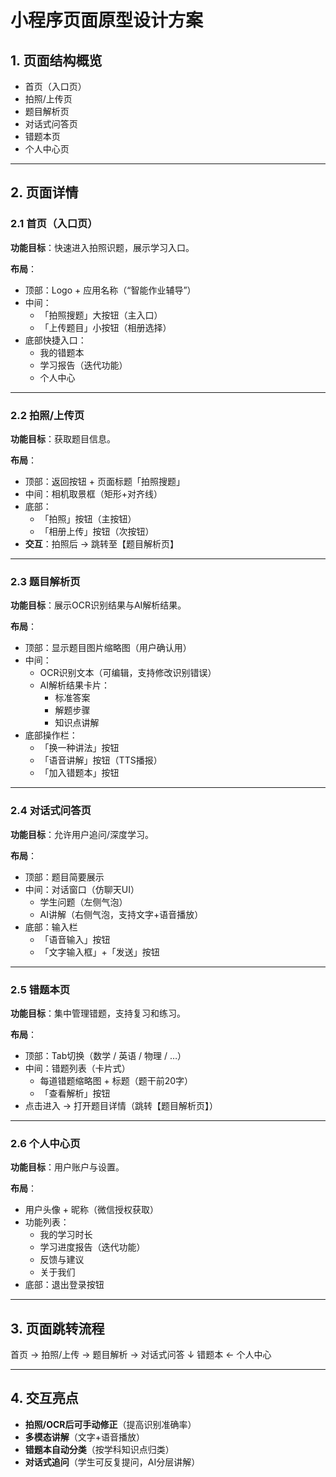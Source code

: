 # 小程序页面原型设计方案

## 1. 页面结构概览
- 首页（入口页）
- 拍照/上传页
- 题目解析页
- 对话式问答页
- 错题本页
- 个人中心页

---

## 2. 页面详情

### 2.1 首页（入口页）
**功能目标**：快速进入拍照识题，展示学习入口。  

**布局**：
- 顶部：Logo + 应用名称（“智能作业辅导”）  
- 中间：  
  - 「拍照搜题」大按钮（主入口）  
  - 「上传题目」小按钮（相册选择）  
- 底部快捷入口：  
  - 我的错题本  
  - 学习报告（迭代功能）  
  - 个人中心  

---

### 2.2 拍照/上传页
**功能目标**：获取题目信息。  

**布局**：
- 顶部：返回按钮 + 页面标题「拍照搜题」  
- 中间：相机取景框（矩形+对齐线）  
- 底部：  
  - 「拍照」按钮（主按钮）  
  - 「相册上传」按钮（次按钮）  
- **交互**：拍照后 → 跳转至【题目解析页】  

---

### 2.3 题目解析页
**功能目标**：展示OCR识别结果与AI解析结果。  

**布局**：
- 顶部：显示题目图片缩略图（用户确认用）  
- 中间：  
  - OCR识别文本（可编辑，支持修改识别错误）  
  - AI解析结果卡片：  
    - 标准答案  
    - 解题步骤  
    - 知识点讲解  
- 底部操作栏：  
  - 「换一种讲法」按钮  
  - 「语音讲解」按钮（TTS播报）  
  - 「加入错题本」按钮  

---

### 2.4 对话式问答页
**功能目标**：允许用户追问/深度学习。  

**布局**：
- 顶部：题目简要展示  
- 中间：对话窗口（仿聊天UI）  
  - 学生问题（左侧气泡）  
  - AI讲解（右侧气泡，支持文字+语音播放）  
- 底部：输入栏  
  - 「语音输入」按钮  
  - 「文字输入框」+「发送」按钮  

---

### 2.5 错题本页
**功能目标**：集中管理错题，支持复习和练习。  

**布局**：
- 顶部：Tab切换（数学 / 英语 / 物理 / …）  
- 中间：错题列表（卡片式）  
  - 每道错题缩略图 + 标题（题干前20字）  
  - 「查看解析」按钮  
- 点击进入 → 打开题目详情（跳转【题目解析页】）  

---

### 2.6 个人中心页
**功能目标**：用户账户与设置。  

**布局**：
- 用户头像 + 昵称（微信授权获取）  
- 功能列表：  
  - 我的学习时长  
  - 学习进度报告（迭代功能）  
  - 反馈与建议  
  - 关于我们  
- 底部：退出登录按钮  

---

## 3. 页面跳转流程
首页 → 拍照/上传 → 题目解析 → 对话式问答
                         ↓
                      错题本 ← 个人中心

---

## 4. 交互亮点
- **拍照/OCR后可手动修正**（提高识别准确率）  
- **多模态讲解**（文字+语音播放）  
- **错题本自动分类**（按学科知识点归类）  
- **对话式追问**（学生可反复提问，AI分层讲解）  
